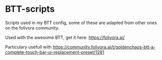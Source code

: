 # BTT-scripts
Scripts used in my BTT config, some of these are adapted from other ones on the folivora community.

Used with the awesome BTT, get it here: https://folivora.ai/

Particulary usefull with https://community.folivora.ai/t/goldenchaos-btt-a-complete-touch-bar-ui-replacement-preset/1281
